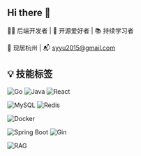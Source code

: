 ## Hi there 👋

👨‍💻 后端开发者 | 🐾 开源爱好者 | 📚 持续学习者

📍 现居杭州 | 📬 syyu2015@gmail.com

## 💡 技能标签
![Go](https://img.shields.io/badge/-Go-00ADD8?logo=go&logoColor=white)
![Java](https://img.shields.io/badge/-Java-007396?logo=java&logoColor=white)
![React](https://img.shields.io/badge/React-61DAFB?logo=react&logoColor=black)

![MySQL](https://img.shields.io/badge/MySQL-4479A1?logo=mysql&logoColor=white)
![Redis](https://img.shields.io/badge/Redis-DC382D?logo=redis&logoColor=white)

![Docker](https://img.shields.io/badge/Docker-2496ED?logo=docker&logoColor=white)

![Spring Boot](https://img.shields.io/badge/Spring_Boot-6DB33F?logo=springboot&logoColor=white)
![Gin](https://img.shields.io/badge/Gin-Web_Framework-blue)

![RAG](https://img.shields.io/badge/RAG-Retrieval--Augmented--Generation-blue)
